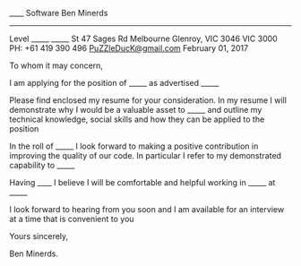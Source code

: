 
____ Software                            Ben Minerds
---------------------------- -----------------------
Level _____ _____ St                     47 Sages Rd
Melbourne                          Glenroy, VIC 3046
VIC 3000                         PH: +61 419 390 496
                                PuZZleDucK@gmail.com
                                   February 01, 2017


To whom it may concern,

I am applying for the position of _____ as advertised _____

Please find enclosed my resume for your consideration. In my resume I will demonstrate why I would be a valuable asset to _____ and outline my technical knowledge, social skills and how they can be applied to the position

In the roll of _____ I look forward to making a positive contribution in improving the quality of our code. In particular I refer to my demonstrated capability to _____

Having ____ I believe I will be comfortable and helpful working in _____ at _____

I look forward to hearing from you soon and I am available for an interview at a time that is convenient to you


Yours sincerely,

Ben Minerds.
